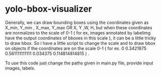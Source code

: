 # yolo-bbox-visualizer
Generally, we can draw bounding boxes using the coordinates given as X_min, Y_min , X_max, Y_max   OR   X, Y ,W, H, but when these coordinates are  normalizes to the scale of 0-1 ( for ex, images annotated by labelimg have the output coordinates of bboxes in this scale ), it can be a little tricky to draw bbox. So i have a little script to change the scale and  to draw bbox on objects if the coordinates are on the scale 0-1 ( for ex. 0 0.3421875 0.561111111111 0.034375 0.114814814815 ) .

To use this code just change the paths given in main.py file, provide input images, labels.
